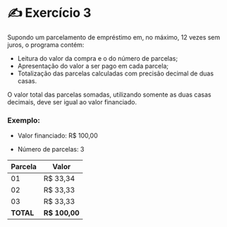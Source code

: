 # ✍️ Exercício 3
Supondo um parcelamento de empréstimo em, no máximo, 12 vezes sem juros, o programa contém:
- Leitura do valor da compra e o do número de parcelas;
- Apresentação do valor a ser pago em cada parcela;
- Totalização das parcelas calculadas com precisão decimal de duas casas.

O valor total das parcelas somadas, utilizando somente as duas casas decimais, deve ser igual ao valor financiado.

### Exemplo:

- Valor financiado: R$ 100,00

- Número de parcelas: 3

| Parcela | Valor |
| --- | --- |
| 01 | R$ 33,34 |
| 02 | R$ 33,33 |
| 03 | R$ 33,33 |
| **TOTAL** | **R$ 100,00** |

